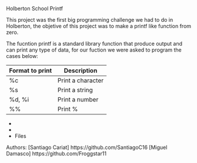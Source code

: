 Holberton School Printf

This project was the first big programming challenge we had to do in Holberton, the objetive of this project was to make a printf like function from zero.

The fucntion printf is a standard library function that produce output and can print any type of data, for our fuction we were asked to program the cases below:

| Format to print  |   Description    |
| ---------------- | ---------------- |
| %c               | Print a character|
| %s               | Print a string   |
| %d, %i           | Print a number   |
| %%               | Print %          |

<ul>
  <li> </li>
  <li> </li>
  <li> Files </li>
</ul>
Authors:
[Santiago Cariat] https://github.com/SantiagoC16
[Miguel Damasco]  https://github.com/Froggstar11
